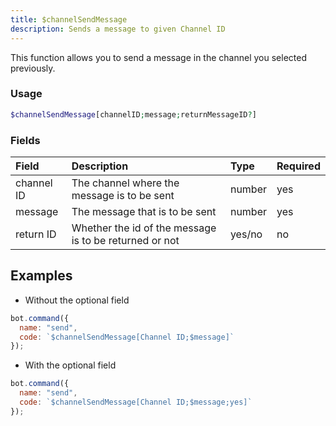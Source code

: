 ```yaml
---
title: $channelSendMessage
description: Sends a message to given Channel ID
---
```


This function allows you to send a message in the channel you selected previously.

### Usage 
```php
$channelSendMessage[channelID;message;returnMessageID?]
```

### Fields

| Field | Description | Type | Required |
| :--- | :--- | :--- | :--- |
| channel ID | The channel where the message is to be sent | number | yes |
|message|The message that is to be sent|number|yes|
|return ID|Whether the id of the message is to be returned or not|yes/no|no|

## Examples

- Without the optional field

```javascript
bot.command({
  name: "send",
  code: `$channelSendMessage[Channel ID;$message]`
});
```

- With the optional field

```javascript
bot.command({
  name: "send",
  code: `$channelSendMessage[Channel ID;$message;yes]`
});
```

